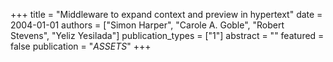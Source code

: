 +++
title = "Middleware to expand context and preview in hypertext"
date = 2004-01-01
authors = ["Simon Harper", "Carole A. Goble", "Robert Stevens", "Yeliz Yesilada"]
publication_types = ["1"]
abstract = ""
featured = false
publication = "*ASSETS*"
+++

